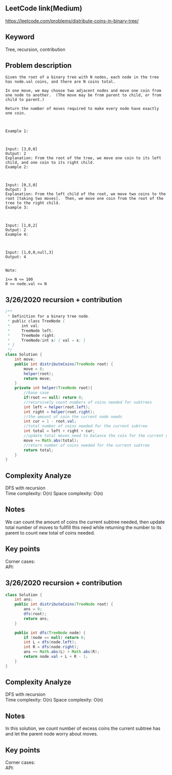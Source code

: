 ## LeetCode link(Medium)
https://leetcode.com/problems/distribute-coins-in-binary-tree/

## Keyword
Tree, recursion, contribution

## Problem description
```
Given the root of a binary tree with N nodes, each node in the tree has node.val coins, and there are N coins total.

In one move, we may choose two adjacent nodes and move one coin from one node to another.  (The move may be from parent to child, or from child to parent.)

Return the number of moves required to make every node have exactly one coin.

 

Example 1:



Input: [3,0,0]
Output: 2
Explanation: From the root of the tree, we move one coin to its left child, and one coin to its right child.
Example 2:



Input: [0,3,0]
Output: 3
Explanation: From the left child of the root, we move two coins to the root [taking two moves].  Then, we move one coin from the root of the tree to the right child.
Example 3:



Input: [1,0,2]
Output: 2
Example 4:



Input: [1,0,0,null,3]
Output: 4
 

Note:

1<= N <= 100
0 <= node.val <= N
```
## 3/26/2020 recursion + contribution

```java
/**
 * Definition for a binary tree node.
 * public class TreeNode {
 *     int val;
 *     TreeNode left;
 *     TreeNode right;
 *     TreeNode(int x) { val = x; }
 * }
 */
class Solution {
    int move;
    public int distributeCoins(TreeNode root) {
        move = 0;
        helper(root);
        return move;
    }
    private int helper(TreeNode root){
        //base case
        if(root == null) return 0;
        //recursively count numbers of coins needed for subtrees
        int left = helper(root.left);
        int right = helper(root.right);
        //the amount of coin the current node needs
        int cur = 1 - root.val;
        //total number of coins needed for the current subtree
        int total = left + right + cur;
        //update total moves need to balance the coin for the current node
        move += Math.abs(total);
        //return number of coins needed for the current subtree
        return total;
    }
}
```

## Complexity Analyze
DFS with recursion\
Time complexity: O(n)
Space complexity: O(n)

## Notes
We can count the amount of coins the current subtree needed, then update total number of moves to fullfill this need while returning the number to its parent to count new total of coins needed.

## Key points
Corner cases: \
API: 

## 3/26/2020 recursion + contribution

```java
class Solution {
    int ans;
    public int distributeCoins(TreeNode root) {
        ans = 0;
        dfs(root);
        return ans;
    }

    public int dfs(TreeNode node) {
        if (node == null) return 0;
        int L = dfs(node.left);
        int R = dfs(node.right);
        ans += Math.abs(L) + Math.abs(R);
        return node.val + L + R - 1;
    }
}
```

## Complexity Analyze
DFS with recursion\
Time complexity: O(n)
Space complexity: O(n)

## Notes
In this solution, we count number of excess coins the current subtree has and let the parent node worry about moves.

## Key points
Corner cases: \
API: 
